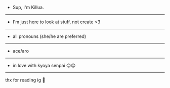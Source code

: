 - Sup, I'm Killua. 
______________________
- I'm just here to look at stuff, not create <3
______________________
- all pronouns (she/he are preferred) 
______________________
- ace/aro
______________________
- in love with kyoya senpai 😍😍
______________________
thx for reading ig 🌈
<!---
kyoko-exe/kyoko-exe is ✨ special ✨ repository because its `README.md` (this file) appears on your GitHub profile.
You can click the Preview link to take a look at your changes.
--->
